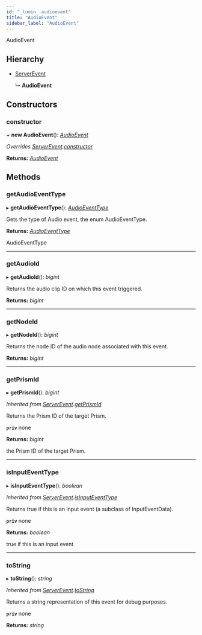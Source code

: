 ```yaml
---
id: "_lumin_.audioevent"
title: "AudioEvent"
sidebar_label: "AudioEvent"
---
```


AudioEvent

## Hierarchy

* [ServerEvent](_lumin_.serverevent.md)

  ↳ **AudioEvent**

## Constructors

###  constructor

\+ **new AudioEvent**(): *[AudioEvent](_lumin_.audioevent.md)*

*Overrides [ServerEvent](_lumin_.serverevent.md).[constructor](_lumin_.serverevent.md#constructor)*

**Returns:** *[AudioEvent](_lumin_.audioevent.md)*

## Methods

###  getAudioEventType

▸ **getAudioEventType**(): *[AudioEventType](../enums/_lumin_.audioeventtype.md)*

Gets the type of Audio event, the enum AudioEventType.

**Returns:** *[AudioEventType](../enums/_lumin_.audioeventtype.md)*

AudioEventType

___

###  getAudioId

▸ **getAudioId**(): *bigint*

Returns the audio clip ID on which this event triggered.

**Returns:** *bigint*

___

###  getNodeId

▸ **getNodeId**(): *bigint*

Returns the node ID of the audio node associated with this event.

**Returns:** *bigint*

___

###  getPrismId

▸ **getPrismId**(): *bigint*

*Inherited from [ServerEvent](_lumin_.serverevent.md).[getPrismId](_lumin_.serverevent.md#getprismid)*

Returns the Prism ID of the target Prism.

**`priv`** none

**Returns:** *bigint*

the Prism ID of the target Prism.

___

###  isInputEventType

▸ **isInputEventType**(): *boolean*

*Inherited from [ServerEvent](_lumin_.serverevent.md).[isInputEventType](_lumin_.serverevent.md#isinputeventtype)*

Returns true if this is an input event (a subclass of InputEventData).

**`priv`** none

**Returns:** *boolean*

true if this is an input event

___

###  toString

▸ **toString**(): *string*

*Inherited from [ServerEvent](_lumin_.serverevent.md).[toString](_lumin_.serverevent.md#tostring)*

Returns a string representation of this event for debug purposes.

**`priv`** none

**Returns:** *string*
